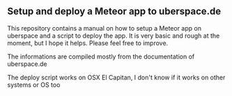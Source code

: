## Setup and deploy a Meteor app to uberspace.de

This repository contains a manual on how to setup a Meteor app on uberspace and a script to deploy the app. It is very basic and rough at the moment, but I hope it helps. Please feel free to improve. 

The informations are compiled mostly from the documentation of uberspace.de

The deploy script works on OSX El Capitan, I don't know if it works on other systems or OS too

